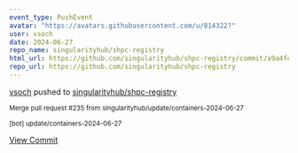 ```yaml
---
event_type: PushEvent
avatar: "https://avatars.githubusercontent.com/u/814322?"
user: vsoch
date: 2024-06-27
repo_name: singularityhub/shpc-registry
html_url: https://github.com/singularityhub/shpc-registry/commit/a9a4fe4af322181b6419e05f0b07ae8e522ff7ed
repo_url: https://github.com/singularityhub/shpc-registry
---
```


<a href='https://github.com/vsoch' target='_blank'>vsoch</a> pushed to <a href='https://github.com/singularityhub/shpc-registry' target='_blank'>singularityhub/shpc-registry</a>

<small>Merge pull request #235 from singularityhub/update/containers-2024-06-27

[bot] update/containers-2024-06-27</small>

<a href='https://github.com/singularityhub/shpc-registry/commit/a9a4fe4af322181b6419e05f0b07ae8e522ff7ed' target='_blank'>View Commit</a>